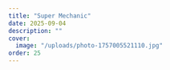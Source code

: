 ```yaml
---
title: "Super Mechanic"
date: 2025-09-04
description: ""
cover:
  image: "/uploads/photo-1757005521110.jpg"
order: 25
---
```


